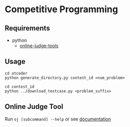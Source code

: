 # Competitive Programming

## Requirements

- python
  - [online-judge-tools](https://online-judge-tools.readthedocs.io/en/master/index.html)

## Usage

```shell
cd atcoder
python generate_directory.py contest_id <num_problem>

cd contest_id
python ../download_testcase.py <problem_suffix>
```

## Online Judge Tool

Run `oj [subcommand] --help` or see [documentation](https://github.com/online-judge-tools/oj/blob/master/docs/getting-started.ja.md)
